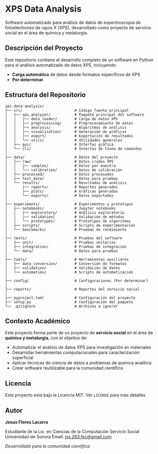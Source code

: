 # XPS Data Analysis

Software automatizado para análisis de datos de espectroscopía de fotoelectrones de rayos X (XPS), 
desarrollado como proyecto de servicio social en el área de química y metalurgia.

## Descripción del Proyecto

Este repositorio contiene el desarrollo completo de un software en Python para el análisis automatizado de datos XPS, incluyendo:

- **Carga automática** de datos desde formatos específicos de XPS
- **Por determinar**

## Estructura del Repositorio

```
xps-data-analysis/
├── src/                        # Código fuente principal
│   ├── xps_analyzer/           # Paquete principal del software
│   │   ├── data_loader/        # Carga de datos XPS
│   │   ├── preprocessing/      # Preprocesamiento de datos
│   │   ├── analysis/           # Algoritmos de análisis
│   │   ├── visualization/      # Generación de gráficas
│   │   ├── export/             # Exportación de resultados
│   │   └── utils/              # Utilidades generales
│   ├── gui/                    # Interfaz gráfica
│   └── cli/                    # Interfaz de línea de comandos
│
├── data/                       # Datos del proyecto
│   ├── raw/                    # Datos crudos XPS
│   │   ├── samples/            # Datos por muestra
│   │   └── calibration/        # Datos de calibración
│   ├── processed/              # Datos procesados
│   ├── test_data/              # Datos para pruebas
│   └── results/                # Resultados de análisis
│       ├── reports/            # Reportes generados
│       ├── plots/              # Gráficas generadas
│       └── exports/            # Datos exportados
│
├── experiments/                # Experimentos y prototipos
│   ├── notebooks/              # Jupyter notebooks
│   │   ├── exploratory/        # Análisis exploratorio
│   │   ├── validation/         # Validación de métodos
│   │   └── prototypes/         # Prototipos de algoritmos
│   ├── scripts/                # Scripts de experimentación
│   └── benchmarks/             # Pruebas de rendimiento
│
├── tests/                      # Pruebas del software
│   ├── unit/                   # Pruebas unitarias
│   ├── integration/            # Pruebas de integración
│   └── data/                   # Datos para pruebas
│
├── tools/                      # Herramientas auxiliares
│   ├── data_conversion/        # Conversión de formatos
│   ├── validation/             # Validación de datos
│   └── automation/             # Scripts de automatización
│
├── config/                     # Configuraciones (Por determinar)
│
├── reports/                    # Reportes del servicio social
│
├── pyproject.toml              # Configuración del proyecto
├── setup.py                    # Configuración del paquete
└── .gitignore                  # Archivos a ignorar
```

## Contexto Académico

Este proyecto forma parte de un proyecto de **servicio social** en el área de **química y metalurgia**, con el objetivo de:
- Automatizar el análisis de datos XPS para investigación en materiales
- Desarrollar herramientas computacionales para caracterización superficial
- Aplicar técnicas de ciencia de datos a problemas de química analítica
- Crear software reutilizable para la comunidad científica

## Licencia

Este proyecto está bajo la Licencia MIT. Ver `LICENSE` para más detalles.

## Autor

**Jesus Flores Lacarra**

Estudiante de la Lic. en Ciencias de la Computación
Servicio Social
Universidad de Sonora
Email: jss.263.fsc@gmail.com

*Desarrollado para la comunidad científica*
